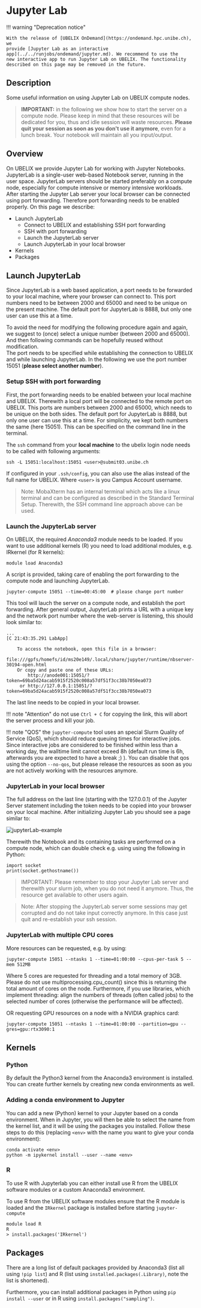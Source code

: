 # Jupyter Lab

!!! warning "Deprecation notice"

    With the release of [UBELIX OnDemand](https://ondemand.hpc.unibe.ch), we
    provide [Jupyter Lab as an interactive
    app](../../runjobs/ondemand/jupyter.md). We recommend to use the
    new interactive app to run Jupyter Lab on UBELIX. The functionality
    described on this page may be removed in the future.

## Description

Some useful information on using Jupyter Lab on UBELIX compute nodes.  

> **IMPORTANT:** in the following we show how to start the server on a compute node. 
> Please keep in mind that these resources will be dedicated for you, thus and idle session will waste resources. 
> **Please quit your session as soon as you don't use it anymore**, even for a lunch break. Your notebook will maintain all you input/output.

## Overview

On UBELIX we provide Jupyter Lab for working with Jupyter Notebooks. 
JupyterLab is a single-user web-based Notebook server, running in the user space. 
JupyterLab servers should be started preferably on a compute node, especially for compute intensive or memory intensive workloads. 
After starting the Jupyter Lab server your local browser can be connected using port forwarding. Therefore port forwarding needs to be enabled properly. 
On this page we describe:

* Launch JupyterLab
    * Connect to UBELIX and establishing SSH port forwarding 
    * SSH with port forwarding
    * Launch the JupyterLab server
    * Launch JupyterLab in your local browser
* Kernels
* Packages

## Launch JupyterLab

Since JupyterLab is a web based application, a port needs to be forwarded to your local machine, where your browser can connect to. 
This port numbers need to be between 2000 and 65000 and need to be unique on the present machine. 
The default port for JupyterLab is 8888, but only one user can use this at a time.

To avoid the need for modifying the following procedure again and again, we suggest to (once) select a unique number (between 2000 and 65000). And then following commands can be hopefully reused without modification.  
The port needs to be specified while establishing the connection to UBELIX and while launching JupyterLab. In the following we use the port number 15051 (**please select another number**).

### Setup SSH with port forwarding

First, the port forwarding needs to be enabled between your local machine and UBELIX. Therewith a local port will be connected to the remote port on UBELIX. This ports are numbers between 2000 and 65000, which needs to be unique on the both sides. The default port for JupyterLab is 8888, but only one user can use this at a time. For simplicity, we kept both numbers the same (here 15051). This can be specified on the command line in the terminal.

The ```ssh``` command from your **local machine** to the ubelix login node  needs to be called with following arguments:

```
ssh -L 15051:localhost:15051 <user>@submit03.unibe.ch
```
If configured in your ```.ssh/config```, you can also use the alias instead of the full name for UBELIX. Where `<user>` is you Campus Account username.

> Note: MobaXterm has an internal terminal which acts like a linux terminal and can be configured as described in the Standard Terminal Setup. Therewith, the SSH command line approach above can be used.

### Launch the JupyterLab server

On UBELIX, the required *Anaconda3* module needs to be loaded. If you want to use additional kernels (R) you need to load additional modules, e.g. IRkernel (for R kernels):

```
module load Anaconda3
```

A script is provided, taking care of enabling the port forwarding to the compute node and launching JupyterLab. 

```
jupyter-compute 15051 --time=00:45:00  # please change port number
```
This tool will lauch the server on a compute node, and establish the port forwarding.
After general output, JupyterLab prints a URL with a unique key and the network port number where the web-server is listening, this should look similar to:

```
...
[C 21:43:35.291 LabApp]

    To access the notebook, open this file in a browser:
        file:///gpfs/homefs/id/ms20e149/.local/share/jupyter/runtime/nbserver-30194-open.html
    Or copy and paste one of these URLs:
        http://anode001:15051/?token=69ba5d24acab5915f2520c008a57df51f3cc38b7050ea073
     or http://127.0.0.1:15051/?token=69ba5d24acab5915f2520c008a57df51f3cc38b7050ea073
```

The last line needs to be copied in your local browser.

!!! note "Attention"
    do not use `Ctrl + C` for copying the link, this will abort the server process and kill your job. 

!!! note "QOS"
    the `jupyter-compute` tool uses an special Slurm Quality of Service (QoS), which should reduce queuing times for interactive jobs. 
    Since interactive jobs are considered to be finished within less than a working day, the walltime limit cannot exceed 8h (default run time is 6h, afterwards you are expected to have a break ;) ). 
    You can disable that qos using the option `--no-qos`, but please release the resources as soon as you are not actively working with the resources anymore.

### JupyterLab in your local browser
The full address on the last line (starting with the 127.0.0.1) of the Jupyter Server statement including the token needs to be copied into your browser on your local machine. 
After initializing Jupyter Lab you should see a page similar to:

![jupyterLab-example](../../assets/images/jupyterLab-example.png "JupyterLab Example")

Therewith the Notebook and its containing tasks are performed on a compute node, which can double check e.g. using using the following in Python:

```
import socket
print(socket.gethostname())
```

> IMPORTANT: Please remember to stop your Jupyter Lab server and therewith your slurm job, when you do not need it anymore. Thus, the resource get available to other users again. 

> Note: After stopping the JupyterLab server some sessions may get corrupted and do not take input correctly anymore. In this case just quit and re-establish your ssh session.

### JupyterLab with multiple CPU cores

More resources can be requested, e.g. by using:

```
jupyter-compute 15051 --ntasks 1 --time=01:00:00 --cpus-per-task 5 --mem 512MB
```
Where 5 cores are requested for threading and a total memory of 3GB. 
Please do not use multiprocessing.cpu_count() since this is returning the total amount of cores on the node. 
Furthermore, if you use libraries, which implement threading: align the numbers of threads (often called jobs) to the selected number of cores (otherwise the performance will be affected).

OR requesting GPU resources on a node with a NVIDIA graphics card:
```
jupyter-compute 15051 --ntasks 1 --time=01:00:00 --partition=gpu --gres=gpu:rtx3090:1
```

## Kernels

### Python

By default the Python3 kernel from the Anaconda3 environment is installed. You
can create further kernels by creating new conda environments as well.

### Adding a conda environment to Jupyter

You can add a new (Python) kernel to your Jupyter based on a conda environment. When in Jupyter, you will then be able to select the name from the kernel list, and it will be using the packages you installed. Follow these steps to do this (replacing `<env>` with the name you want to give your conda environment):

```
conda activate <env>
python -m ipykernel install --user --name <env>
```

### R

To use R with Jupyterlab you can either install use R from the UBELIX software modules or a
custom Anaconda3 environment.

To use R from the UBELIX software modules ensure that the R module is loaded and
the `IRkernel` package is installed before starting `jupyter-compute`

```
module load R
R
> install.packages('IRkernel')
```

## Packages

There are a long list of default packages provided by Anaconda3 (list all using `!pip list`) and R (list using `installed.packages(.Library)`, note the list is shortened). 

Furthermore, you can install additional packages in Python using `pip install --user` or in R using `install.packages("sampling")`. 
